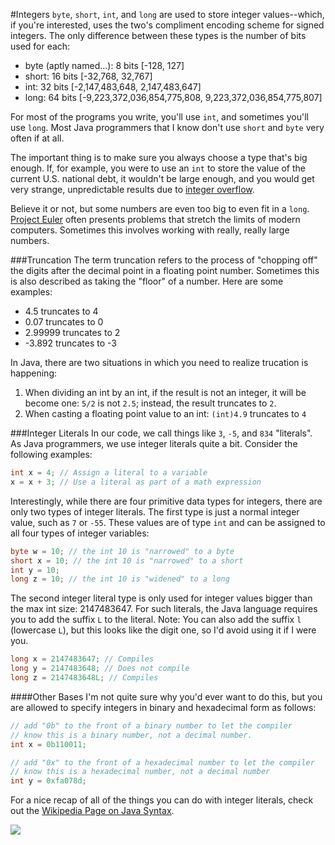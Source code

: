 #Integers
`byte`, `short`, `int`, and `long` are used to store integer values--which, if you're interested, uses the two's compliment encoding scheme for signed integers. The only difference between these types is the number of bits used for each:

* byte (aptly named...): 8 bits [-128, 127] 
* short: 16 bits [-32,768, 32,767]
* int: 32 bits [-2,147,483,648, 2,147,483,647]
* long: 64 bits [-9,223,372,036,854,775,808, 9,223,372,036,854,775,807]

For most of the programs you write, you'll use `int`, and sometimes you'll use `long`. Most Java programmers that I know don't use `short` and `byte` very often if at all.

The important thing is to make sure you always choose a type that's big enough. If, for example, you were to use an `int` to store the value of the current U.S. national debt, it wouldn't be large enough, and you would get very strange, unpredictable results due to [integer overflow](http://en.wikipedia.org/wiki/Integer_overflow).

Believe it or not, but some numbers are even too big to even fit in a `long`. [Project Euler](http://projecteuler.net/) often presents problems that stretch the limits of modern computers. Sometimes this involves working with really, really large numbers.

###Truncation
The term truncation refers to the process of "chopping off" the digits after the decimal point in a floating point number. Sometimes this is also described as taking the "floor" of a number. Here are some examples:

* 4.5 truncates to 4
* 0.07 truncates to 0
* 2.99999 truncates to 2
* -3.892 truncates to -3

In Java, there are two situations in which you need to realize trucation is happening:

1. When dividing an int by an int, if the result is not an integer, it will be become one: `5/2` is not `2.5`; instead, the result truncates to `2`.
2. When casting a floating point value to an int: `(int)4.9` truncates to `4`

###Integer Literals
In our code, we call things like `3`, `-5`, and `834` "literals". As Java programmers, we use integer literals quite a bit. Consider the following examples:

```java
int x = 4; // Assign a literal to a variable
x = x + 3; // Use a literal as part of a math expression
```

Interestingly, while there are four primitive data types for integers, there are only two types of integer literals. The first type is just a normal integer value, such as `7` or `-55`. These values are of type `int` and can be assigned to all four types of integer variables:

```java
byte w = 10; // the int 10 is "narrowed" to a byte
short x = 10; // the int 10 is "narrowed" to a short
int y = 10;
long z = 10; // the int 10 is "widened" to a long
```

The second integer literal type is only used for integer values bigger than the max int size: 2147483647. For such literals, the Java language requires you to add the suffix `L` to the literal. Note: You can also add the suffix `l` (lowercase `L`), but this looks like the digit one, so I'd avoid using it if I were you.

```java
long x = 2147483647; // Compiles
long y = 2147483648; // Does not compile
long z = 2147483648L; // Compiles
```

####Other Bases
I'm not quite sure why you'd ever want to do this, but you are allowed to specify integers in binary and hexadecimal form as follows:

```java
// add "0b" to the front of a binary number to let the compiler
// know this is a binary number, not a decimal number.
int x = 0b110011;

// add "0x" to the front of a hexadecimal number to let the compiler
// know this is a hexadecimal number, not a decimal number
int y = 0xfa078d;
```

For a nice recap of all of the things you can do with integer literals, check out the [Wikipedia Page on Java Syntax](http://en.wikipedia.org/wiki/Java_syntax#Literals).


![](http://christensenacademy.org/img/signature.png)
